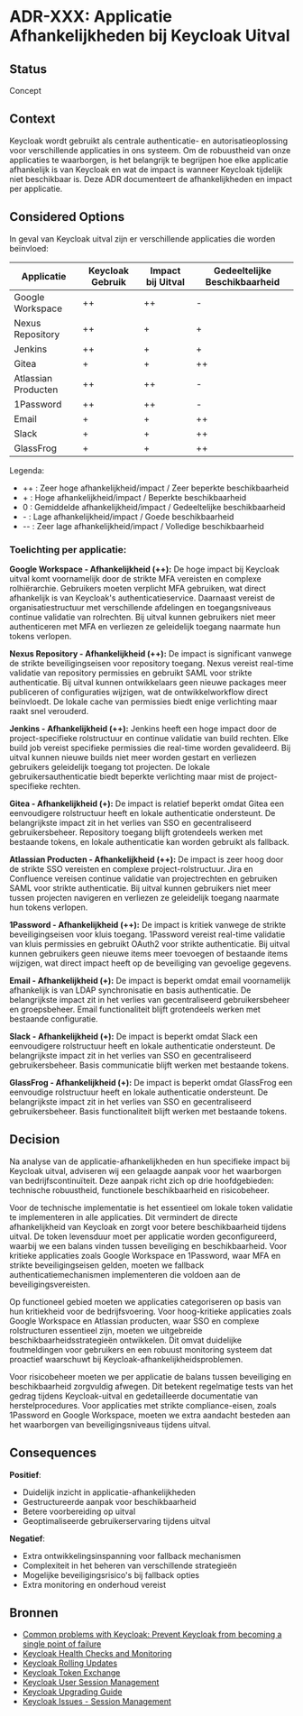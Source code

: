 # ADR-XXX: Applicatie Afhankelijkheden bij Keycloak Uitval

## Status

Concept

## Context

Keycloak wordt gebruikt als centrale authenticatie- en autorisatieoplossing voor verschillende applicaties in ons systeem. Om de robuustheid van onze applicaties te waarborgen, is het belangrijk te begrijpen hoe elke applicatie afhankelijk is van Keycloak en wat de impact is wanneer Keycloak tijdelijk niet beschikbaar is. Deze ADR documenteert de afhankelijkheden en impact per applicatie.

## Considered Options

In geval van Keycloak uitval zijn er verschillende applicaties die worden beïnvloed:

| Applicatie          | Keycloak Gebruik | Impact bij Uitval | Gedeeltelijke Beschikbaarheid |
| ------------------- | ---------------- | ----------------- | ----------------------------- |
| Google Workspace    | ++               | ++                | -                             |
| Nexus Repository    | ++               | +                 | +                             |
| Jenkins             | ++               | +                 | +                             |
| Gitea               | +                | +                 | ++                            |
| Atlassian Producten | ++               | ++                | -                             |
| 1Password           | ++               | ++                | -                             |
| Email               | +                | +                 | ++                            |
| Slack               | +                | +                 | ++                            |
| GlassFrog           | +                | +                 | ++                            |

Legenda:

-   ++ : Zeer hoge afhankelijkheid/impact / Zeer beperkte beschikbaarheid
-   \+ : Hoge afhankelijkheid/impact / Beperkte beschikbaarheid
-   0 : Gemiddelde afhankelijkheid/impact / Gedeeltelijke beschikbaarheid
-   \- : Lage afhankelijkheid/impact / Goede beschikbaarheid
-   -- : Zeer lage afhankelijkheid/impact / Volledige beschikbaarheid

### Toelichting per applicatie:

**Google Workspace - Afhankelijkheid (++):**
De hoge impact bij Keycloak uitval komt voornamelijk door de strikte MFA vereisten en complexe rolhiërarchie. Gebruikers moeten verplicht MFA gebruiken, wat direct afhankelijk is van Keycloak's authenticatieservice. Daarnaast vereist de organisatiestructuur met verschillende afdelingen en toegangsniveaus continue validatie van rolrechten. Bij uitval kunnen gebruikers niet meer authenticeren met MFA en verliezen ze geleidelijk toegang naarmate hun tokens verlopen.

**Nexus Repository - Afhankelijkheid (++):**
De impact is significant vanwege de strikte beveiligingseisen voor repository toegang. Nexus vereist real-time validatie van repository permissies en gebruikt SAML voor strikte authenticatie. Bij uitval kunnen ontwikkelaars geen nieuwe packages meer publiceren of configuraties wijzigen, wat de ontwikkelworkflow direct beïnvloedt. De lokale cache van permissies biedt enige verlichting maar raakt snel verouderd.

**Jenkins - Afhankelijkheid (++):**
Jenkins heeft een hoge impact door de project-specifieke rolstructuur en continue validatie van build rechten. Elke build job vereist specifieke permissies die real-time worden gevalideerd. Bij uitval kunnen nieuwe builds niet meer worden gestart en verliezen gebruikers geleidelijk toegang tot projecten. De lokale gebruikersauthenticatie biedt beperkte verlichting maar mist de project-specifieke rechten.

**Gitea - Afhankelijkheid (+):**
De impact is relatief beperkt omdat Gitea een eenvoudigere rolstructuur heeft en lokale authenticatie ondersteunt. De belangrijkste impact zit in het verlies van SSO en gecentraliseerd gebruikersbeheer. Repository toegang blijft grotendeels werken met bestaande tokens, en lokale authenticatie kan worden gebruikt als fallback.

**Atlassian Producten - Afhankelijkheid (++):**
De impact is zeer hoog door de strikte SSO vereisten en complexe project-rolstructuur. Jira en Confluence vereisen continue validatie van projectrechten en gebruiken SAML voor strikte authenticatie. Bij uitval kunnen gebruikers niet meer tussen projecten navigeren en verliezen ze geleidelijk toegang naarmate hun tokens verlopen.

**1Password - Afhankelijkheid (++):**
De impact is kritiek vanwege de strikte beveiligingseisen voor kluis toegang. 1Password vereist real-time validatie van kluis permissies en gebruikt OAuth2 voor strikte authenticatie. Bij uitval kunnen gebruikers geen nieuwe items meer toevoegen of bestaande items wijzigen, wat direct impact heeft op de beveiliging van gevoelige gegevens.

**Email - Afhankelijkheid (+):**
De impact is beperkt omdat email voornamelijk afhankelijk is van LDAP synchronisatie en basis authenticatie. De belangrijkste impact zit in het verlies van gecentraliseerd gebruikersbeheer en groepsbeheer. Email functionaliteit blijft grotendeels werken met bestaande configuratie.

**Slack - Afhankelijkheid (+):**
De impact is beperkt omdat Slack een eenvoudigere rolstructuur heeft en lokale authenticatie ondersteunt. De belangrijkste impact zit in het verlies van SSO en gecentraliseerd gebruikersbeheer. Basis communicatie blijft werken met bestaande tokens.

**GlassFrog - Afhankelijkheid (+):**
De impact is beperkt omdat GlassFrog een eenvoudige rolstructuur heeft en lokale authenticatie ondersteunt. De belangrijkste impact zit in het verlies van SSO en gecentraliseerd gebruikersbeheer. Basis functionaliteit blijft werken met bestaande tokens.

## Decision

Na analyse van de applicatie-afhankelijkheden en hun specifieke impact bij Keycloak uitval, adviseren wij een gelaagde aanpak voor het waarborgen van bedrijfscontinuïteit. Deze aanpak richt zich op drie hoofdgebieden: technische robuustheid, functionele beschikbaarheid en risicobeheer.

Voor de technische implementatie is het essentieel om lokale token validatie te implementeren in alle applicaties. Dit vermindert de directe afhankelijkheid van Keycloak en zorgt voor betere beschikbaarheid tijdens uitval. De token levensduur moet per applicatie worden geconfigureerd, waarbij we een balans vinden tussen beveiliging en beschikbaarheid. Voor kritieke applicaties zoals Google Workspace en 1Password, waar MFA en strikte beveiligingseisen gelden, moeten we fallback authenticatiemechanismen implementeren die voldoen aan de beveiligingsvereisten.

Op functioneel gebied moeten we applicaties categoriseren op basis van hun kritiekheid voor de bedrijfsvoering. Voor hoog-kritieke applicaties zoals Google Workspace en Atlassian producten, waar SSO en complexe rolstructuren essentieel zijn, moeten we uitgebreide beschikbaarheidsstrategieën ontwikkelen. Dit omvat duidelijke foutmeldingen voor gebruikers en een robuust monitoring systeem dat proactief waarschuwt bij Keycloak-afhankelijkheidsproblemen.

Voor risicobeheer moeten we per applicatie de balans tussen beveiliging en beschikbaarheid zorgvuldig afwegen. Dit betekent regelmatige tests van het gedrag tijdens Keycloak-uitval en gedetailleerde documentatie van herstelprocedures. Voor applicaties met strikte compliance-eisen, zoals 1Password en Google Workspace, moeten we extra aandacht besteden aan het waarborgen van beveiligingsniveaus tijdens uitval.

## Consequences

**Positief**:

-   Duidelijk inzicht in applicatie-afhankelijkheden
-   Gestructureerde aanpak voor beschikbaarheid
-   Betere voorbereiding op uitval
-   Geoptimaliseerde gebruikerservaring tijdens uitval

**Negatief**:

-   Extra ontwikkelingsinspanning voor fallback mechanismen
-   Complexiteit in het beheren van verschillende strategieën
-   Mogelijke beveiligingsrisico's bij fallback opties
-   Extra monitoring en onderhoud vereist

## Bronnen

-   [Common problems with Keycloak: Prevent Keycloak from becoming a single point of failure](https://www.intension.de/en/infoblog/problems-with-keycloak/)
-   [Keycloak Health Checks and Monitoring](https://www.keycloak.org/observability/health)
-   [Keycloak Rolling Updates](https://www.keycloak.org/operator/rolling-updates)
-   [Keycloak Token Exchange](https://www.keycloak.org/securing-apps/token-exchange)
-   [Keycloak User Session Management](https://www.keycloak.org/docs/latest/server_admin/#managing-user-sessions)
-   [Keycloak Upgrading Guide](https://www.keycloak.org/docs/latest/upgrading/index.html)
-   [Keycloak Issues - Session Management](https://github.com/mauriciovigolo/keycloak-angular/issues/297)
